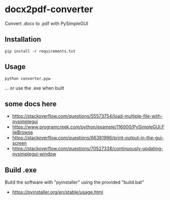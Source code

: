 # docx2pdf-converter
Convert .docx to .pdf with PySimpleGUI

## Installation
```
pip install -r requirements.txt
```

## Usage
```
python converter.pyw
```
... or use the .exe when built

## some docs here
 * https://stackoverflow.com/questions/55573754/load-multiple-file-with-pysimplegui
 * https://www.programcreek.com/python/example/116000/PySimpleGUI.FileBrowse
 * https://stackoverflow.com/questions/66381996/print-output-in-the-gui-screen
 * https://stackoverflow.com/questions/70527338/continuously-updating-pysimplegui-window

## Build .exe
Build the software with "pyinstaller" using the provided "build.bat"
 * https://pyinstaller.org/en/stable/usage.html
